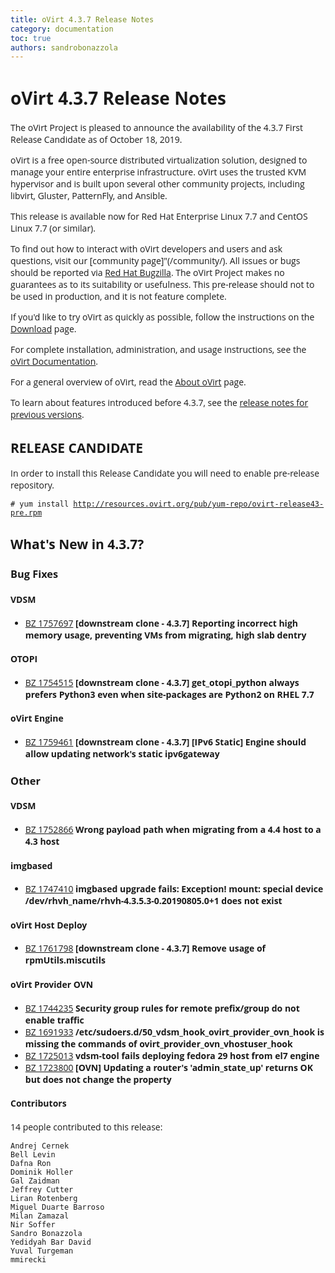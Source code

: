 ```yaml
---
title: oVirt 4.3.7 Release Notes
category: documentation
toc: true
authors: sandrobonazzola
---
```


<style>
h1, h2, h3, h4, h5, h6, li, a, p {
    font-family: 'Open Sans', sans-serif !important;
}
</style>

# oVirt 4.3.7 Release Notes

The oVirt Project is pleased to announce the availability of the 4.3.7 First Release Candidate as of October 18, 2019.

oVirt is a free open-source distributed virtualization solution,
designed to manage your entire enterprise infrastructure.
oVirt uses the trusted KVM hypervisor and is built upon several other community
projects, including libvirt, Gluster, PatternFly, and Ansible.

This release is available now for Red Hat Enterprise Linux 7.7 and
CentOS Linux 7.7 (or similar).


To find out how to interact with oVirt developers and users and ask questions,
visit our [community page]"(/community/).
All issues or bugs should be reported via
[Red Hat Bugzilla](https://bugzilla.redhat.com/enter_bug.cgi?classification=oVirt).
The oVirt Project makes no guarantees as to its suitability or usefulness.
This pre-release should not to be used in production, and it is not feature
complete.


If you'd like to try oVirt as quickly as possible, follow the instructions on
the [Download](/download/) page.

For complete installation, administration, and usage instructions, see
the [oVirt Documentation](/documentation/).

For a general overview of oVirt, read the [About oVirt](/community/about.html)
page.

To learn about features introduced before 4.3.7, see the
[release notes for previous versions](/documentation/#previous-release-notes).

## RELEASE CANDIDATE

In order to install this Release Candidate you will need to enable pre-release repository.

`# yum install `[`http://resources.ovirt.org/pub/yum-repo/ovirt-release43-pre.rpm`](http://resources.ovirt.org/pub/yum-repo/ovirt-release43-pre.rpm)



## What's New in 4.3.7?

### Bug Fixes

#### VDSM

 - [BZ 1757697](https://bugzilla.redhat.com/1757697) <b>[downstream clone - 4.3.7] Reporting incorrect high memory usage, preventing VMs from migrating, high slab dentry</b><br>

#### OTOPI

 - [BZ 1754515](https://bugzilla.redhat.com/1754515) <b>[downstream clone - 4.3.7] get_otopi_python always prefers Python3 even when site-packages are Python2 on RHEL 7.7</b><br>

#### oVirt Engine

 - [BZ 1759461](https://bugzilla.redhat.com/1759461) <b>[downstream clone - 4.3.7] [IPv6 Static] Engine should allow updating network's static ipv6gateway</b><br>

### Other

#### VDSM

 - [BZ 1752866](https://bugzilla.redhat.com/1752866) <b>Wrong payload path when migrating from a 4.4 host to a 4.3 host</b><br>

#### imgbased

 - [BZ 1747410](https://bugzilla.redhat.com/1747410) <b>imgbased upgrade fails: Exception! mount: special device /dev/rhvh_name/rhvh-4.3.5.3-0.20190805.0+1 does not exist</b><br>

#### oVirt Host Deploy

 - [BZ 1761798](https://bugzilla.redhat.com/1761798) <b>[downstream clone - 4.3.7] Remove usage of rpmUtils.miscutils</b><br>

#### oVirt Provider OVN

 - [BZ 1744235](https://bugzilla.redhat.com/1744235) <b>Security group rules for remote prefix/group do not enable traffic</b><br>
 - [BZ 1691933](https://bugzilla.redhat.com/1691933) <b>/etc/sudoers.d/50_vdsm_hook_ovirt_provider_ovn_hook is missing the commands of ovirt_provider_ovn_vhostuser_hook</b><br>
 - [BZ 1725013](https://bugzilla.redhat.com/1725013) <b>vdsm-tool fails deploying fedora 29 host from el7 engine</b><br>
 - [BZ 1723800](https://bugzilla.redhat.com/1723800) <b>[OVN] Updating a router's 'admin_state_up' returns OK but does not change the property</b><br>

#### Contributors

14 people contributed to this release:

	Andrej Cernek
	Bell Levin
	Dafna Ron
	Dominik Holler
	Gal Zaidman
	Jeffrey Cutter
	Liran Rotenberg
	Miguel Duarte Barroso
	Milan Zamazal
	Nir Soffer
	Sandro Bonazzola
	Yedidyah Bar David
	Yuval Turgeman
	mmirecki
